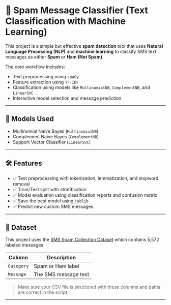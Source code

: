 # 📧 Spam Message Classifier (Text Classification with Machine Learning)

This project is a simple but effective **spam detection** tool that uses **Natural Language Processing (NLP)** and **machine learning** to classify SMS text messages as either **Spam** or **Ham (Not Spam)**.

The core workflow includes:
- Text preprocessing using `spaCy`
- Feature extraction using `TF-IDF`
- Classification using models like `MultinomialNB`, `ComplementNB`, and `LinearSVC`
- Interactive model selection and message prediction

---

## 🧠 Models Used

- Multinomial Naive Bayes (`MultinomialNB`)
- Complement Naive Bayes (`ComplementNB`)
- Support Vector Classifier (`LinearSVC`)

---

## 🛠️ Features

- ✅ Text preprocessing with tokenization, lemmatization, and stopword removal
- ✅ Train/Test split with stratification
- ✅ Model evaluation using classification reports and confusion matrix
- ✅ Save the best model using `joblib`
- ✅ Predict new custom SMS messages

---

## 📁 Dataset

This project uses the [SMS Spam Collection Dataset](https://www.kaggle.com/datasets/team-ai/spam-text-message-classification) which contains 5,572 labeled messages.

| Column    | Description          |
|-----------|----------------------|
| `Category`| Spam or Ham label    |
| `Message` | The SMS message text |

> Make sure your CSV file is structured with these columns and paths are correct in the script.

---
